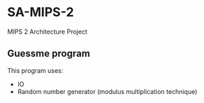 # SA-MIPS-2
MIPS 2 Architecture Project

## Guessme program

This program uses:
- IO
- Random number generator (modulus multiplication technique)
